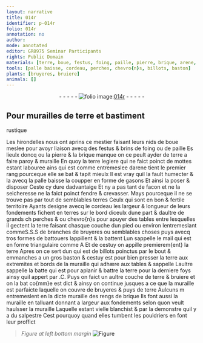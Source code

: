 ```yaml
---
layout: narrative
title: 014r
identifier: p-014r
folio: 014r
annotation: no
author:
mode: annotated
editor: GR8975 Seminar Participants
rights: Public Domain
materials: [terre, boue, festus, foing, paille, pierre, brique, arene, terres, bruyeres, salpestre]
tools: [palle baisse, cordeau, perches, chevro{n}s, billots, baston]
plants: [bruyeres, bruiere]
animals: []
---
```


<div class="folio" align="center">- - - - - <a href="http://gallica.bnf.fr/ark:/12148/btv1b9059316c/f31.item" target="_blank"><img src="https://cu-mkp.github.io/2017-workshop-edition/assets/photo-icon.png" alt="folio image: " style="display:inline-block; margin-bottom:-3px;"/>014r</a> - - - - - </div>  
  

## Pour murailles de <span class="m">terre</span> et bastiment
 rustique 

 
Les hirondelles nous ont aprins ce mestier faisant leurs nids
 de <span class="m">boue</span> meslee pour avoyr liaison avecq des <span class="m">festus</span> & brins de
 <span class="m">foing</span> ou de <span class="m">paille</span> Es lieulx doncq ou la <span class="m">pierre</span> & la <span class="m">brique</span> manque
 on ce peult ayder de <span class="m">terre</span> a faire paroy & muraille En quoy la
 <span class="m">terre</span> legiere qui ne faict poinct de mottes estant labouree ains qui est
 comme entremeslee d<span class="m">arene</span> tient le premier rang pourceque elle se
 bat & tapit mieulx Il est vray quil la fault humecter & la avecq la
 <span class="tl">palle baisse</span> la coupper en forme de gasons Et ainsi la poser &
 disposer Ceste cy dure dadvantaige Et ny a pas tant de facon
 et ne la seicheresse ne la faict poinct fendre & crevasser. Mays
 pourceque il ne se trouve pas par tout de semblables <span class="m">terres</span> Ceulx
 qui sont en bon & fertile territoire Ayants designe avecq le <span class="tl">cordeau</span>
 les largeur & longueur de leurs fondements fichent en terres sur le
 bord diceulx dune part & daultre de grands ch <span class="tl">perches</span> & ou <span class="tl">chevro{n}s</span>
 pour apuyer des tables entre lesquelles il gectent la <span class="m">terre</span> faisant
 chasque couche dun pied ou environ lentremeslant commeS.S.S de
 branches de <span class="m"><span class="pa">bruyeres</span></span> ou semblables choses puys avecq tros formes
 de battouers lappillent & la battent Lun sappelle le mail qui
 est en forme triangulaire comme A Et de cestuy on appille premierem{ent} la
 <span class="m">terre</span> Apres on ce sert dun qui est de <span class="tl">billots</span> poinctus par le bout &
 emmanches a un gros <span class="tl">baston</span> & cestuy est pour bien presser la <span class="m">terre</span>
 aux extremites et bords de la muraille qui adhære aux tables & sappelle 
 Laultre sappelle la batte qui est pour aplanir & battre la <span class="m">terre</span>
 pour la derniere foys ainsy quil appert par .C. Puys on faict
 un aultre couche de <span class="m">terre</span> & <span class="pa">bruiere</span> et on la bat co{mm}e est dict & ainsy on continue
 jusques a ce que la muraille est parfaicte laquelle on couvre de
 <span class="m"><span class="pa">bruyeres</span></span> & puys de <span class="m">terre</span> Aulcuns m entremeslent en la dicte muraille
 des rengs de <span class="m">brique</span> Ils font aussi la muraille en talluant
 donnant a largeur aux fondements selon quon veult haulsser 
 la muraille Laquelle estant vielle blanchist & par la demonstre
 quil y a du <span class="m">salpestre</span> Cest pourquoy quand elles tumbent les
 <span class="pro">pouldriers</span> en font leur proffict 
 
> *Figure*
> *at left bottom margin*
> <a href="https://drive.google.com/open?id=0B9-oNrvWdlO5b2lVN19SU1Z6UkU" target="_blank"><img src="https://cu-mkp.github.io/GR8975-edition/assets/photo-icon.png" alt="Figure" style="display:inline-block; margin-bottom:-3px;"/></a>
 
